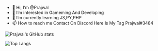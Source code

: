 - 👋 Hi, I’m @Prajwal
- 👀 I’m interested in Gameming And Developing 
- 🌱 I’m currently learning JS,PY,PHP
- 📫 How to reach me Contact On Discord Here Is My Tag Prajwal#3484







![Prajwal's GitHub stats](https://github-readme-stats.vercel.app/api?username=Prajwal433&show_icons=true&theme=onedark)

![Top Langs](https://github-readme-stats.vercel.app/api/top-langs/?username=Prajwal433&layout=compact)

